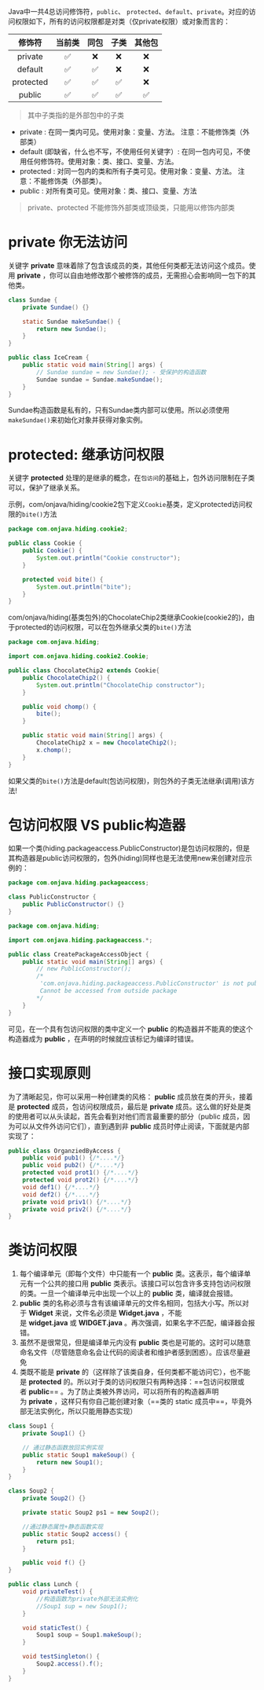 Java中一共4总访问修饰符，`public`、 `protected`、`default`、`private`。对应的访问权限如下，所有的访问权限都是对类（仅private权限）或对象而言的：

|  修饰符   | 当前类 | 同包 | 子类 | 其他包 |
|:---------:|:------:|:----:|:----:|:------:|
|  private  |   ✅   |  ❌  |  ❌  |   ❌   |
|  default  |   ✅   |  ✅  |  ❌  |   ❌   |
| protected |   ✅   |  ✅  |  ✅  |   ❌   |
|  public   |   ✅   |  ✅  |  ✅  |   ✅   |

> 其中子类指的是外部包中的子类

- private : 在同一类内可见。使用对象：变量、方法。 注意：不能修饰类（外部类）
- default (即缺省，什么也不写，不使用任何关键字）: 在同一包内可见，不使用任何修饰符。使用对象：类、接口、变量、方法。
- protected : 对同一包内的类和所有子类可见。使用对象：变量、方法。 注意：不能修饰类（外部类）。
- public : 对所有类可见。使用对象：类、接口、变量、方法

> private、protected 不能修饰外部类或顶级类，只能用以修饰内部类


# private 你无法访问

关键字 **private** 意味着除了包含该成员的类，其他任何类都无法访问这个成员。使用 **private** ，你可以自由地修改那个被修饰的成员，无需担心会影响同一包下的其他类。

```java
class Sundae {
    private Sundae() {}

    static Sundae makeSundae() {
        return new Sundae();
    }
}

public class IceCream {
    public static void main(String[] args) {
        // Sundae sundae = new Sundae(); - 受保护的构造函数
        Sundae sundae = Sundae.makeSundae();
    }
}
```

Sundae构造函数是私有的，只有Sundae类内部可以使用。所以必须使用`makeSundae()`来初始化对象并获得对象实例。

# protected: 继承访问权限
关键字 **protected** 处理的是继承的概念，在`包访问`的基础上，包外访问限制在子类可以，保护了继承关系。

示例，com/onjava/hiding/cookie2包下定义`Cookie`基类，定义protected访问权限的`bite()`方法

```java
package com.onjava.hiding.cookie2;

public class Cookie {
    public Cookie() {
        System.out.println("Cookie constructor");
    }

    protected void bite() {
        System.out.println("bite");
    }
}
```

com/onjava/hiding(基类包外)的ChocolateChip2类继承Cookie(cookie2的)，由于protected的访问权限，可以在包外继承父类的`bite()`方法

```java
package com.onjava.hiding;

import com.onjava.hiding.cookie2.Cookie;

public class ChocolateChip2 extends Cookie{
    public ChocolateChip2() {
        System.out.println("ChocolateChip constructor");
    }

    public void chomp() {
        bite();
    }

    public static void main(String[] args) {
        ChocolateChip2 x = new ChocolateChip2();
        x.chomp();
    }
}
```

如果父类的`bite()`方法是default(包访问权限)，则包外的子类无法继承(调用)该方法!

# 包访问权限 VS public构造器

如果一个类(hiding.packageaccess.PublicConstructor)是包访问权限的，但是其构造器是public访问权限的，包外(hiding)同样也是无法使用new来创建对应示例的：

```java
package com.onjava.hiding.packageaccess;

class PublicConstructor {
    public PublicConstructor() {}
}
```

```java
package com.onjava.hiding;

import com.onjava.hiding.packageaccess.*;

public class CreatePackageAccessObject {
    public static void main(String[] args) {
        // new PublicConstructor();
        /*
         'com.onjava.hiding.packageaccess.PublicConstructor' is not public in 'com.onjava.hiding.packageaccess'. 
         Cannot be accessed from outside package 
        */
    }
}
```

可见，在一个具有包访问权限的类中定义一个 **public** 的构造器并不能真的使这个构造器成为 **public** ，在声明的时候就应该标记为编译时错误。

# 接口实现原则

为了清晰起见，你可以采用一种创建类的风格： **public** 成员放在类的开头，接着是 **protected** 成员，包访问权限成员，最后是 **private** 成员。这么做的好处是类的使用者可以从头读起，首先会看到对他们而言最重要的部分（public 成员，因为可以从文件外访问它们），直到遇到非 **public** 成员时停止阅读，下面就是内部实现了：

```java
public class OrganziedByAccess {
    public void pub1() {/*....*/}
    public void pub2() {/*....*/}
    protected void prot1() {/*....*/}
    protected void prot2() {/*....*/}
    void def1() {/*....*/}
    void def2() {/*....*/}
    private void priv1() {/*....*/}
    private void priv2() {/*....*/}
}
```

# 类访问权限

1.  每个编译单元（即每个文件）中只能有一个 **public** 类。这表示，每个编译单元有一个公共的接口用 **public** 类表示。该接口可以包含许多支持包访问权限的类。一旦一个编译单元中出现一个以上的 **public** 类，编译就会报错。
2.  **public** 类的名称必须与含有该编译单元的文件名相同，包括大小写。所以对于 **Widget** 来说，文件名必须是 **Widget.java** ，不能是 **widget.java** 或 **WIDGET.java** 。再次强调，如果名字不匹配，编译器会报错。
3.  虽然不是很常见，但是编译单元内没有 **public** 类也是可能的。这时可以随意命名文件（尽管随意命名会让代码的阅读者和维护者感到困惑）。应该尽量避免
4. 类既不能是 **private** 的（这样除了该类自身，任何类都不能访问它），也不能是 **protected** 的。所以对于类的访问权限只有两种选择：==包访问权限或者 **public**== 。为了防止类被外界访问，可以将所有的构造器声明为 **private** ，这样只有你自己能创建对象（==类的 static 成员中==，毕竟外部无法实例化，所以只能用静态实现）

```java
class Soup1 {
    private Soup1() {}

    // 通过静态函数放回实例实现
    public static Soup1 makeSoup() {
        return new Soup1();
    }
}

class Soup2 {
    private Soup2() {}

    private static Soup2 ps1 = new Soup2();

    //通过静态属性+静态函数实现
    public static Soup2 access() {
        return ps1;
    }

    public void f() {}
}

public class Lunch {
    void privateTest() {
        //构造函数为private外部无法实例化
        //Soup1 sup = new Soup1();
    }

    void staticTest() {
        Soup1 soup = Soup1.makeSoup();
    }

    void testSingleton() {
        Soup2.access().f();
    }
}
```

